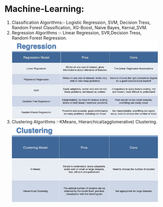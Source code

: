 # Machine-Learning:

1. Classification Algorithms:- Logistic Regression, SVM, Decision Tress, Random Forest Classification, XG-Boost, Naive Bayes, Kernal_SVM.
1. Regression Algorithms :- Linear Regression, SVR,Decision Tress, Random Forest Regression.<br/>
![image.png](https://github.com/ultimategarg/Machine-Learning-All-Classification-Regression-Clustering-Algorithms/blob/master/Regression/Regression.JPG)<br/>
1. Clustering Algorithms :-KMeans, Hierarchical(agglomerative) Clustering.<br/>
![images.png](https://github.com/ultimategarg/Machine-Learning-All-Classification-Regression-Clustering-Algorithms/blob/master/Clustering/Cluster.png)


